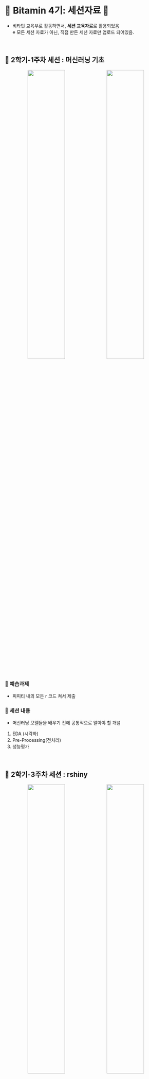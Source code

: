 # :tangerine: Bitamin 4기: 세션자료 :tangerine:
 - 비타민 교육부로 활동하면서, **세션 교육자료**로 활용되었음 <br>
※ 모든 세션 자료가 아닌, 직접 만든 세션 자료만 업로드 되어있음.

<br>

## :tangerine: 2학기-1주차 세션 : 머신러닝 기초 <br>
<p align="center">
<img src="https://user-images.githubusercontent.com/59464528/89758263-56cf0400-db22-11ea-9a97-caa646563f96.png" width="48%"/> 
<img src = "https://user-images.githubusercontent.com/59464528/89758313-749c6900-db22-11ea-97ea-758d488aab3d.png" width="48%">
</p>

### :page_with_curl: 예습과제
 - 피피티 내의 모든 r 코드 쳐서 제출

### :speech_balloon: 세션 내용
 - 머신러닝 모델들을 배우기 전에 공통적으로 알아야 할 개념
 1. EDA (시각화)
 2. Pre-Processing(전처리)
 3. 성능평가

<br>

## :tangerine: 2학기-3주차 세션 : rshiny <br>
<p align="center">
<img src="https://user-images.githubusercontent.com/59464528/89758421-b4635080-db22-11ea-9e8b-b0a4c636708f.png" width="48%"/> 
<img src = "https://user-images.githubusercontent.com/59464528/89758437-bd542200-db22-11ea-9b9a-3497150ba7d0.png" width="48%">
</p>

### :page_with_curl: 예습과제
 - 피피티 내의 모든 r 코드 쳐서 제출

### :speech_balloon: 세션 내용
 - rshiny를 통한 앱 배포
 1. rshiny 구조 소개
 2. rshiny 기본 코드
 3. reactive (인터렉티브) rshiny

<br>

## :tangerine: 2학기-15주차 세션 : 병렬처리/ markdown/ github <br>
<p align="center">
<img src="https://user-images.githubusercontent.com/59464528/88047285-5cbd6f00-cb8c-11ea-9b7d-4f71da7f2f8d.png" width="48%"/> 
<img src = "https://user-images.githubusercontent.com/59464528/88151092-34da1400-cc3d-11ea-96c9-f0ce261f3cfa.png" width="48%">
</p>

### :raised_hand: 세션전에 참고해주세요!
 - 세션과 관련된 자료는 위에 2-15주차 폴더에 있습니다.
     + 다운받으려면 읽고있는 이 페이지 오른쪽 위의 **code**를 클릭하고 **Download zip**을 누르면 압축파일을 받으실 수 있습니다.
 - plotly.html 파일을 **반드시 세션 시작 30분 정도 전**에 먼저 켜주세요. <br>
 ( 프로그램이 무거워서 저희의 노트북에서 로딩되는 시간이 필요합니다..ㅠ)

### :page_with_curl: 예습과제
 - gitkraken 다운로드 및 로그인 해오기(PPT 참조)
 - 실습코드는 병렬처리와 h2o만 쳐서 오시면 되며, 뒷부분은 Plotly.html 파일을 보고 오는 걸로 대체하겠습니다.
